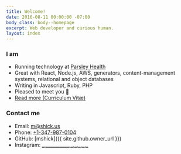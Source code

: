 ```yaml
---
title: Welcome!
date: 2016-08-11 00:00:00 -07:00
body_class: body--homepage
excerpt: Web developer and curious human.
layout: index
---
```


### I am

* Running technology at [Parsley Health](http://www.parsleyhealth.com)
* Great with React, Node.js, AWS, generators, content-management systems, relational and object databases
* Writing in Javascript, Ruby, PHP
* Pleased to meet you 👋
* [Read more (Curriculum Vitæ)](/cv/)

### Contact me

* Email: [m@shick.us](mailto:m@shick.us)
* Phone: [+1-347-987-0104](tel:+13479870104)
* GitHub: [mshick]({{ site.github.owner_url }})
* Instagram: [\_.\_\_\_\_\_\_\_\_\_\_.\_.\_.\_.\_.\_](https://www.instagram.com/_._________._._._._._/)
